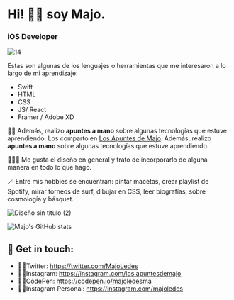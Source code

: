 

# Hi! 👋🏼 soy Majo. 
### iOS Developer
![14](https://user-images.githubusercontent.com/55170175/183471447-76763cc2-559d-4dd2-99fd-c83985c3aa6a.png)

Estas son algunas de los lenguajes o herramientas que me interesaron a lo largo de mi aprendizaje:
* Swift
* HTML
* CSS
* JS/ React
* Framer / Adobe XD


🧞‍♀️ Además, realizo **apuntes a mano** sobre algunas tecnologías que estuve aprendiendo. Los comparto en [Los Apuntes de Majo](http://losapuntesdemajo.now.sh). 
 Además, realizo **apuntes a mano** sobre algunas tecnologías que estuve aprendiendo.

👩🏻‍🎨 Me gusta el diseño en general y trato de incorporarlo de alguna manera en todo lo que hago.

🪄 Entre mis hobbies se encuentran: pintar macetas, crear playlist de Spotify, mirar torneos de surf, dibujar en CSS, leer biografías, sobre cosmología y básquet. 

![Diseño sin título (2)](https://user-images.githubusercontent.com/55170175/183476299-3afe5bdd-5240-4bad-ab36-6647887ceedd.png)

![Majo's GitHub stats](https://github-readme-stats.vercel.app/api?username=majoledesma&hide=contribs,prs&theme=buefy&show_icons=true)


## 🖤 Get in touch:
* 🧚🏼Twitter: https://twitter.com/MajoLedes
* 🧚🏼Instagram: https://instagram.com/los.apuntesdemajo
* 🧚🏼CodePen: https://codepen.io/majoledesma
* 🧚🏼Instagram Personal: https://instagram.com/majoledes
<!--
**majoledesma/majoledesma** is a ✨ _special_  repository because its `README.md` (this file) appears on your GitHub profile.
